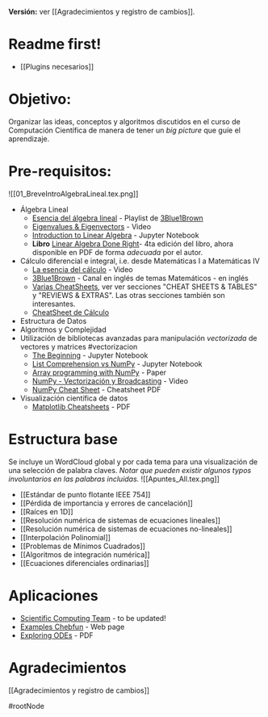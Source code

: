 **Versión:** ver [[Agradecimientos y registro de cambios]].

# Readme first!
- [[Plugins necesarios]]

# Objetivo: 
Organizar las ideas, conceptos y algoritmos discutidos en el curso de Computación Científica de manera de tener un *big picture* que guíe el aprendizaje.

# Pre-requisitos: 
![[01_BreveIntroAlgebraLineal.tex.png]]
- Álgebra Lineal
	- [Esencia del álgebra lineal](https://www.youtube.com/watch?v=0Ndnzx6AyaA&list=PLIb_io8a5NB2DddFf-PwvZDCOUNT1GZoA) - Playlist de [3Blue1Brown](https://www.youtube.com/@3blue1brownespanol)
	- [Eigenvalues & Eigenvectors](https://www.youtube.com/watch?v=ZoBA6gje2a0) - Video
	- [Introduction to Linear Algebra](https://github.com/microsoft/QuantumKatas/blob/main/tutorials/LinearAlgebra/LinearAlgebra.ipynb) - Jupyter Notebook
	- **Libro** [Linear Algebra Done Right](https://linear.axler.net/)- 4ta edición del libro, ahora disponible en PDF de forma _adecuada_ por el autor.
- Cálculo diferencial e integral, i.e. desde Matemáticas I a Matemáticas IV
	- [La esencia del cálculo](https://www.youtube.com/watch?v=ykwjb-OGimE) - Video
	- [3Blue1Brown](https://www.youtube.com/@3blue1brown) - Canal en inglés de temas Matemáticos - en inglés
	- [Varias CheatSheets](https://tutorial.math.lamar.edu/), ver ver secciones "CHEAT SHEETS & TABLES" y "REVIEWS & EXTRAS". Las otras secciones también son interesantes.
	- [CheatSheet de Cálculo](https://sac.edu/AcademicProgs/ScienceMathHealth/MathCenter/Documents/calculus%20cheat%20sheet.pdf)
- Estructura de Datos
- Algoritmos y Complejidad
- Utilización de bibliotecas avanzadas para manipulación *vectorizada* de vectores y matrices #vectorizacion
	- [The Beginning](https://github.com/tclaudioe/Scientific-Computing-V3/blob/main/Bonus%20-%20current/Bonus%20-%2000%20-%20The%20beginning.ipynb) - Jupyter Notebook
	- [List Comprehension vs NumPy](https://github.com/tclaudioe/Scientific-Computing-V3/blob/main/Bonus%20-%20current/Bonus%20-%2000%20-%20List%20Comprehension%20vs%20NumPy.ipynb) - Jupyter Notebook
	- [Array programming with NumPy](https://www.nature.com/articles/s41586-020-2649-2) - Paper
	- [NumPy - Vectorización y Broadcasting](https://www.youtube.com/watch?v=bKNwISYqGRU) - Video
	- [NumPy Cheat Sheet](https://res.cloudinary.com/dyd911kmh/image/upload/v1676302459/Marketing/Blog/Numpy_Cheat_Sheet.pdf) - Cheatsheet PDF
- Visualización científica de datos
	- [Matplotlib Cheatsheets](https://matplotlib.org/cheatsheets/) - PDF

# Estructura base
Se incluye un WordCloud global y por cada tema para una visualización de una selección de palabra claves. _Notar que pueden existir algunos typos involuntarios en las palabras incluidas._
![[Apuntes_All.tex.png]]
- [[Estándar de punto flotante IEEE 754]]
- [[Pérdida de importancia y errores de cancelación]]
- [[Raíces en 1D]]
- [[Resolución numérica de sistemas de ecuaciones lineales]]
- [[Resolución numérica de sistemas de ecuaciones no-lineales]]
- [[Interpolación Polinomial]]
- [[Problemas de Mínimos Cuadrados]]
- [[Algoritmos de integración numérica]]
- [[Ecuaciones diferenciales ordinarias]]

# Aplicaciones
- [Scientific Computing Team](http://sct.inf.utfsm.cl/) - to be updated!
- [Examples Chebfun](https://www.chebfun.org/examples/) - Web page
- [Exploring ODEs](https://people.maths.ox.ac.uk/trefethen/Exploring.pdf) - PDF

# Agradecimientos
[[Agradecimientos y registro de cambios]]

#rootNode
